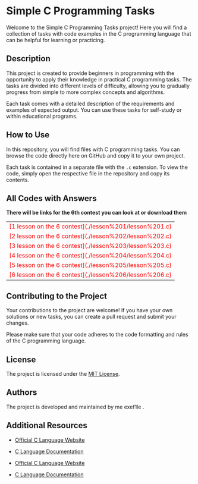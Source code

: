 
# Simple C Programming Tasks
<link rel="stylesheet" type="text/css" href="styles.css">

Welcome to the Simple C Programming Tasks project! Here you will find a collection of tasks with code examples in the C programming language that can be helpful for learning or practicing.

## Description

This project is created to provide beginners in programming with the opportunity to apply their knowledge in practical C programming tasks. The tasks are divided into different levels of difficulty, allowing you to gradually progress from simple to more complex concepts and algorithms.

Each task comes with a detailed description of the requirements and examples of expected output. You can use these tasks for self-study or within educational programs.

## How to Use

In this repository, you will find files with C programming tasks. You can browse the code directly here on GitHub and copy it to your own project.

Each task is contained in a separate file with the `.c` extension. To view the code, simply open the respective file in the repository and copy its contents.

## All Codes with Answers
**There will be links for the 6th contest you can look at or download them**<br>

<table>
  <tr>
    <td><font color="red">[1 lesson on the 6 contest](./lesson%201/lesson%201.c)</font></td>
  </tr>
  <tr>
    <td><font color="red">[2 lesson on the 6 contest](./lesson%202/lesson%202.c)</font></td>
  </tr>
  <tr>
    <td><font color="red">[3 lesson on the 6 contest](./lesson%203/lesson%203.c)</font></td>
  </tr>
  <tr>
    <td><font color="red">[4 lesson on the 6 contest](./lesson%204/lesson%204.c)</font></td>
  </tr>
  <tr>
    <td><font color="red">[5 lesson on the 6 contest](./lesson%205/lesson%205.c)</font></td>
  </tr>
  <tr>
    <td><font color="red">[6 lesson on the 6 contest](./lesson%206/lesson%206.c)</font></td>
  </tr>
</table>






## Contributing to the Project

Your contributions to the project are welcome! If you have your own solutions or new tasks, you can create a pull request and submit your changes.

Please make sure that your code adheres to the code formatting and rules of the C programming language.

## License

The project is licensed under the [MIT License](LICENSE).

## Authors

The project is developed and maintained by me exef1le .

## Additional Resources

- [Official C Language Website](https://www.iso.org/standard/74528.html)
- [C Language Documentation](https://en.cppreference.com/w/c)



- [Official C Language Website](https://www.iso.org/standard/74528.html)
- [C Language Documentation](https://en.cppreference.com/w/c)

